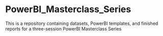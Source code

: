 # PowerBI_Masterclass_Series
This is a repository containing datasets, PowerBI templates, and finished reports for a three-session PowerBI Masterclass Series
